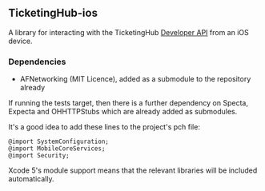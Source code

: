 ## TicketingHub-ios

A library for interacting with the TicketingHub
[Developer API](https://www.ticketinghub.com/api) from an iOS device.

### Dependencies

* AFNetworking (MIT Licence), added as a submodule to the repository already

If running the tests target, then there is a further dependency on Specta,
Expecta and OHHTTPStubs which are already added as submodules.

It's a good idea to add these lines to the project's pch file:

    @import SystemConfiguration;
    @import MobileCoreServices;
    @import Security;

Xcode 5's module support means that the relevant libraries will be included
automatically.






